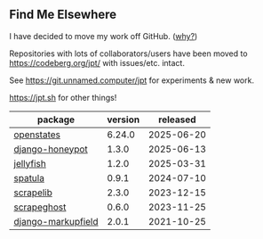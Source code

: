 ## Find Me Elsewhere
I have decided to move my work off GitHub. ([why?](https://sfconservancy.org/GiveUpGitHub/))

Repositories with lots of collaborators/users have been moved to <https://codeberg.org/jpt/> with issues/etc. intact.
    
See <https://git.unnamed.computer/jpt> for experiments & new work.

<https://jpt.sh> for other things!

| package | version | released |
|--------------|-----------|-------------|
| [openstates](https://github.com/openstates/) | 6.24.0 | 2025-06-20 |
| [django-honeypot](https://codeberg.org/jpt/django-honeypot) | 1.3.0 | 2025-06-13 |
| [jellyfish](https://codeberg.org/jpt/jellyfish) | 1.2.0 | 2025-03-31 |
| [spatula](https://codeberg.org/jpt/spatula) | 0.9.1 | 2024-07-10 |
| [scrapelib](https://codeberg.org/jpt/scrapelib) | 2.3.0 | 2023-12-15 |
| [scrapeghost](https://codeberg.org/jpt/scrapeghost) | 0.6.0 | 2023-11-25 |
| [django-markupfield](https://codeberg.org/jpt/django-markupfield) | 2.0.1 | 2021-10-25 |
